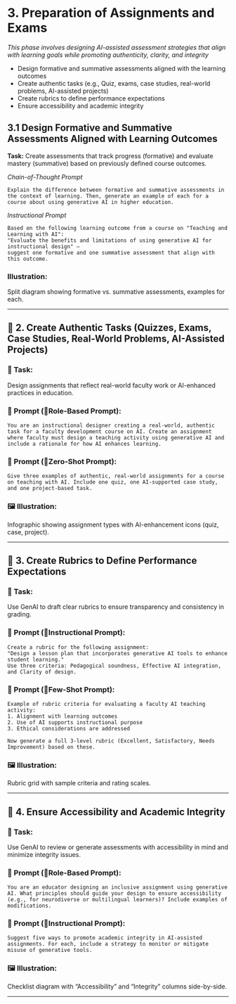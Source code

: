 
# 3. Preparation of Assignments and Exams
*This phase involves designing AI-assisted assessment strategies that align with learning goals while promoting authenticity, clarity, and integrity*

- Design formative and summative assessments aligned with the learning outcomes  
- Create authentic tasks (e.g., Quiz, exams, case studies, real-world problems, AI-assisted projects)
- Create rubrics to define performance expectations  
- Ensure accessibility and academic integrity  

## 3.1 Design Formative and Summative Assessments Aligned with Learning Outcomes

**Task:**
Create assessments that track progress (formative) and evaluate mastery (summative) based on previously defined course outcomes.

*Chain-of-Thought Prompt*
```
Explain the difference between formative and summative assessments in the context of learning. Then, generate an example of each for a course about using generative AI in higher education.
```

*Instructional Prompt*
```
Based on the following learning outcome from a course on "Teaching and Learning with AI": 
"Evaluate the benefits and limitations of using generative AI for instructional design" — 
suggest one formative and one summative assessment that align with this outcome.
```

### Illustration:
Split diagram showing formative vs. summative assessments, examples for each.

---

## 🧪 2. Create Authentic Tasks (Quizzes, Exams, Case Studies, Real-World Problems, AI-Assisted Projects)

### 📌 Task:
Design assignments that reflect real-world faculty work or AI-enhanced practices in education.

### 🧠 Prompt (🔹Role-Based Prompt):
```
You are an instructional designer creating a real-world, authentic task for a faculty development course on AI. Create an assignment where faculty must design a teaching activity using generative AI and include a rationale for how AI enhances learning.
```

### 🧠 Prompt (🔹Zero-Shot Prompt):
```
Give three examples of authentic, real-world assignments for a course on teaching with AI. Include one quiz, one AI-supported case study, and one project-based task.
```

### 🖼 Illustration:
Infographic showing assignment types with AI-enhancement icons (quiz, case, project).

---

## 📏 3. Create Rubrics to Define Performance Expectations

### 📌 Task:
Use GenAI to draft clear rubrics to ensure transparency and consistency in grading.

### 🧠 Prompt (🔹Instructional Prompt):
```
Create a rubric for the following assignment: 
"Design a lesson plan that incorporates generative AI tools to enhance student learning." 
Use three criteria: Pedagogical soundness, Effective AI integration, and Clarity of design.
```

### 🧠 Prompt (🔹Few-Shot Prompt):
```
Example of rubric criteria for evaluating a faculty AI teaching activity:
1. Alignment with learning outcomes
2. Use of AI supports instructional purpose
3. Ethical considerations are addressed

Now generate a full 3-level rubric (Excellent, Satisfactory, Needs Improvement) based on these.
```

### 🖼 Illustration:
Rubric grid with sample criteria and rating scales.

---

## 🔐 4. Ensure Accessibility and Academic Integrity

### 📌 Task:
Use GenAI to review or generate assessments with accessibility in mind and minimize integrity issues.

### 🧠 Prompt (🔹Role-Based Prompt):
```
You are an educator designing an inclusive assignment using generative AI. What principles should guide your design to ensure accessibility (e.g., for neurodiverse or multilingual learners)? Include examples of modifications.
```

### 🧠 Prompt (🔹Instructional Prompt):
```
Suggest five ways to promote academic integrity in AI-assisted assignments. For each, include a strategy to monitor or mitigate misuse of generative tools.
```

### 🖼 Illustration:
Checklist diagram with “Accessibility” and “Integrity” columns side-by-side.

---


